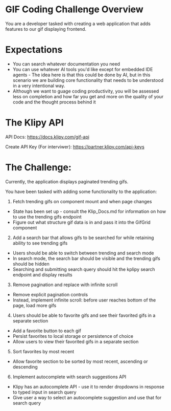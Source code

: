 # GIF Coding Challenge Overview
You are a developer tasked with creating a web application that adds features to our gif displaying frontend.

# Expectations
- You can search whatever documentation you need
- You can use whatever AI tools you'd like except for embedded IDE agents -
The idea here is that this could be done by AI, but in this scenario we are building core functionality that needs to be understood in a very intentional way.
- Although we want to guage coding productivity, you will be assessed less on completion and how far you get and more on the quality of your code and the thought process behind it

# The Klipy API
API Docs:
https://docs.klipy.com/gif-api

Create API Key (For interviwer):
https://partner.klipy.com/api-keys

# The Challenge:
Currently, the application displays paginated trending gifs.

You have been tasked with adding some functionality to the application:

1. Fetch trending gifs on component mount and when page changes
- State has been set up - consult the Klip_Docs.md for information on how to use the trending gifs endpoint
- Figure out what structure gif data is in and pass it into the GifGrid component

2. Add a search bar that allows gifs to be searched for while retaining ability to see trending gifs
- Users should be able to switch between trending and search mode
- In search mode, the search bar should be visible and the trending gifs should be hidden
- Searching and submitting search query should hit the kplipy search endpoint and display results

3. Remove pagination and replace with infinite scroll
- Remove explicit pagination controls
- Instead, implement infinite scroll: before user reaches bottom of the page, load more gifs

4. Users should be able to favorite gifs and see their favorited gifs in a separate section
- Add a favorite button to each gif
- Persist favorites to local storage or persistence of choice
- Allow users to view their favorited gifs in a separate section

5. Sort favorites by most recent
- Allow favorite section to be sorted by most recent, ascending or descending

6. Implement autocomplete with search suggestions API
- Klipy has an autocomplete API - use it to render dropdowns in response to typed input in search query
- Give user a way to select an autocomplete suggestion and use that for search query